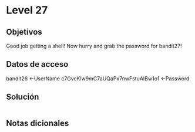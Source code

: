 # Level 27

## Objetivos
Good job getting a shell! Now hurry and grab the password for bandit27!

## Datos de acceso 
bandit26 <-UserName
c7GvcKlw9mC7aUQaPx7nwFstuAIBw1o1 <-Password
## Solución 
```bash

```

## Notas dicionales 